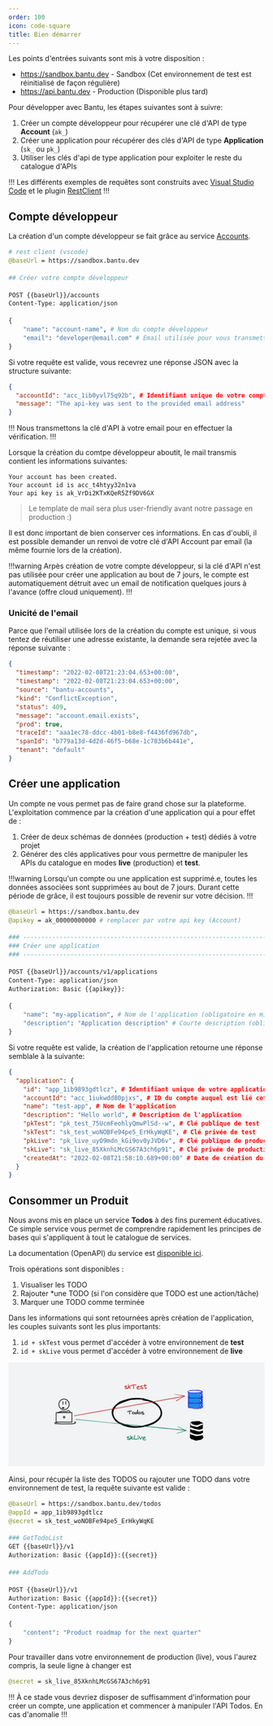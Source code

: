 ```yaml
---
order: 100
icon: code-square
title: Bien démarrer
---
```


Les points d'entrées suivants sont mis à votre disposition :

- https://sandbox.bantu.dev  - Sandbox (Cet environnement de test est réinitialisé de façon régulière)
- https://api.bantu.dev  - Production (Disponible plus tard)


Pour développer avec Bantu, les étapes suivantes sont à suivre:

1. Créer un compte développeur pour récupérer une clé d'API de type **Account** (`ak_`)
2. Créer une application pour récupérer des clés d'API de type **Application** (`sk_` ou `pk_`)
3. Utiliser les clés d'api de type application pour exploiter le reste du catalogue d'APIs

!!!
Les différents exemples de requêtes  sont construits avec <a href="https://code.visualstudio.com" target="_blank" alt="">Visual Studio Code</a> et
le plugin <a href="https://marketplace.visualstudio.com/items?itemName=humao.rest-client" target="_blank">RestClient</a>
!!!



## Compte développeur

La création d'un compte développeur se fait grâce au service <a href="https://sandbox.bantu.dev/accounts/swagger-ui.html" target="_blank">Accounts</a>.



```graphql
# rest client (vscode)
@baseUrl = https://sandbox.bantu.dev

## Créer votre compte développeur

POST {{baseUrl}}/accounts
Content-Type: application/json

{
    "name": "account-name", # Nom du compte développeur
    "email": "developer@email.com" # Email utilisée pour vous transmettre votre clé d'API.
}
```


Si votre requête est valide, vous recevrez une réponse JSON avec la structure suivante:

```json
{
  "accountId": "acc_1ib0yvl75q92b", # Identifiant unique de votre compte
  "message": "The api-key was sent to the provided email address"
}
```

!!! 
Nous transmettons la clé d'API à votre email pour en effectuer la vérification.
!!!

Lorsque la création du comtpe développeur aboutit, le mail transmis contient les informations suivantes:


``` Exemple d'email
Your account has been created.
Your account id is acc_t4htyy32n1va
Your api key is ak_VrDi2KTxKQeR5Zf9DV6GX
```

> Le template de mail sera plus user-friendly avant notre passage en production :)

Il est donc important de bien conserver ces informations. En cas d'oubli, il est possible demander un renvoi de votre clé d'API Account par email (la même fournie lors de la création).


!!!warning
Arpès création de votre compte développeur, si la clé d'API n'est pas utilisée pour créer une application au bout de 7 jours, le compte est
automatiquement détruit avec un email de notification quelques jours à l'avance (offre cloud uniquement).
!!!

### Unicité de l'email

Parce que l'email utilisée lors de la création du compte est unique, si vous tentez de réutiliser une adresse existante,
la demande sera rejetée avec la réponse suivante :

```json
{
  "timestamp": "2022-02-08T21:23:04.653+00:00",
  "timestamp": "2022-02-08T21:23:04.653+00:00",
  "source": "bantu-accounts",
  "kind": "ConflictException",
  "status": 409,
  "message": "account.email.exists",
  "prod": true,
  "traceId": "aaa1ec78-ddcc-4b01-b8e8-f4436fd967db", 
  "spanId": "b779a13d-4d2d-46f5-b68e-1c783b6b441e",
  "tenant": "default"
}
```



## Créer une application

Un compte ne vous permet pas de faire grand chose sur la plateforme. 
L'exploitation commence par la création d'une application qui a pour effet de :

1. Créer de deux schémas de données (production + test) dédiés à votre projet
2. Générer des clés applicatives pour vous permettre de manipuler les APIs du catalogue en modes **live** (production) et **test**.


!!!warning
Lorsqu'un compte ou une application est supprimé.e, toutes les données associées sont supprimées au bout de 7 jours.
Durant cette période de grâce, il est toujours possible de revenir sur votre décision.
!!!


```graphql
@baseUrl = https://sandbox.bantu.dev
@apikey = ak_00000000000 # remplacer par votre api key (Account)

### ------------------------------------------------------------------------------
### Créer une application
### ------------------------------------------------------------------------------

POST {{baseUrl}}/accounts/v1/applications
Content-Type: application/json
Authorization: Basic {{apikey}}:

{
    "name": "my-application", # Nom de l'application (obligatoire en minuscules)
    "description": "Application description" # Courte description (obligatoire)
}
```


Si votre requête est valide, la création de l'application retourne une réponse semblale à la suivante:

```json
{
  "application": {
    "id": "app_1ib9893gdtlcz", # Identifiant unique de votre application
    "accountId": "acc_1iukwdd80pjxs", # ID du compte auquel est lié cette application
    "name": "test-app", # Nom de l'application
    "description": "Hello world", # Description de l'application
    "pkTest": "pk_test_75UcmFeohlyQmwPlSd--w", # Clé publique de test
    "skTest": "sk_test_woNOBFe94pe5_ErHkyWqKE", # Clé privée de test
    "pkLive": "pk_live_uyO9mdn_kGi9ov0yJVD6v", # Clé publique de production
    "skLive": "sk_live_85XknhLMcGS67A3ch6p91", # Clé privée de production
    "createdAt": "2022-02-08T21:58:10.689+00:00" # Date de création du compte
  }
}
```

## Consommer un Produit

Nous avons mis en place un service **Todos** à des fins purement éducatives.
Ce simple service vous permet de comprendre rapidement les principes de bases qui s'appliquent  à tout le catalogue de services.

La documentation (OpenAPI) du service est <a href="https://sandbox.bantu.dev/todos/swagger-ui.html" target="_blank">disponible ici</a>.

Trois opérations sont disponibles :

1. Visualiser les TODO
2. Rajouter *une TODO (si l'on considère que TODO est une action/tâche)
3. Marquer une TODO comme terminée


Dans les informations qui sont retournées après création de l'application, les couples suivants sont les plus importants:

1. `id + skTest` vous permet d'accéder à votre environnement de **test**
2. `id + skLive` vous permet d'accéder à votre environnement de **live**

<picture>
  <source
    srcset="/static/img/bantu_todos_keys_dark.png"
    media="(prefers-color-scheme: dark)">
  <img src="/static/img/bantu_todos_keys.png" alt="" width="780" />
</picture>

Ainsi, pour récupér la liste des TODOS ou rajouter une TODO dans votre environnement de test, la requête suivante est valide :

```graphql
@baseUrl = https://sandbox.bantu.dev/todos
@appId = app_1ib9893gdtlcz
@secret = sk_test_woNOBFe94pe5_ErHkyWqKE

### GetTodoList 
GET {{baseUrl}}/v1
Authorization: Basic {{appId}}:{{secret}}

### AddTodo

POST {{baseUrl}}/v1
Authorization: Basic {{appId}}:{{secret}}
Content-Type: application/json

{
    "content": "Product roadmap for the next quarter"
}

```

Pour travailler dans votre environnement de production (live), vous l'aurez compris, la seule ligne à changer est 
```graphql
@secret = sk_live_85XknhLMcGS67A3ch6p91
```

!!!
À ce stade vous devriez disposer de suffisamment d'information pour créer un compte, une application et commencer à manipuler
l'API Todos. En cas d'anomalie
!!!


